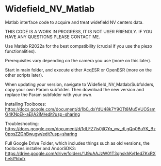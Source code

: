 # Widefield_NV_Matlab
Matlab interface code to acquire and treat widefield NV centers data.

THIS CODE IS A WORK IN PROGRESS, IT IS NOT USER FRIENDLY. IF YOU HAVE ANY QUESTIONS PLEASE CONTACT ME.

Use Matlab R2022a for the best compatibility (crucial if you use the piezo functionalities).

Prerequisites vary depending on the camera you use (more on this later).

Start in main folder, and execute either AcqESR or OpenESR (more on the other scripts later).

When updating your version, navigate to Widefield_NV_Matlab/Subfolders, copy your own Param subfolder. Then download the new version and replace the Param subfolder with your own.




Installing Toolboxes:
https://docs.google.com/document/d/1b0_dxYdU48k7Y9OTt8Mu5VUOSsmG4KNpEk-aEjlA2iM/edit?usp=sharing


Troubleshooting:
https://docs.google.com/document/d/1dLFZ7is0jlCYq_yw_dLgQp0BuYK_Bz0ppsZZGhBwugw/edit?usp=sharing

Full Google Drive Folder, which includes things such as old versions, the toolboxes installer and AndorSDK3:
https://drive.google.com/drive/folders/1J9uAAJzW01T3ghskhKyI1edZKxRXhe5I?hl=fr

